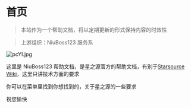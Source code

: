 # 首页

> 本站作为一个帮助文档，将以定期更新的形式保持内容的时效性

> 上游组织：NiuBoss123 服务系

![pcYI.jpg](https://image.1r2.cc/images/pcYI.jpg)

这里是 NiuBoss123 帮助文档，是星之源官方的帮助文档，有别于[Starsource Wiki](https://wiki.starsource.org/)，这里只讲技术方面的要求

你可以在菜单里找到你想找到的，关于星之源的一些要求

祝您愉快